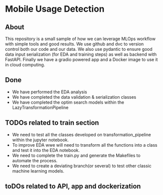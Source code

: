 # Mobile Usage Detection

## About

This repository is a small sample of how we can leverage MLOps workflow with simple tools and good results. We use github and dvc to version control both our code and our data. We also use pydantic to ensure good data input serialization (for EDA and training steps) as well as backend with FastAPI. Finally we have a gradio powered app and a Docker image to use it in cloud computing.

## Done
  - We have performed the EDA analysis
  - We have completed the data validation & serialization classes
  - We have completed the optim search models within the LazyTransformationPipeline

## TODOs related to train section
  - We need to test all the classes developed on transformation_pipeline within the jupyter notebook.
  - To improve EDA wwe will need to transform all the functions into a class and test it into the EDA notebook.
  - We need to complete the train.py and generate the Makefiles to automate the process.
  - We need to create a deviating branch(or several) to test other classic machine learning models.

## toDOs related to API, app and dockerization 
